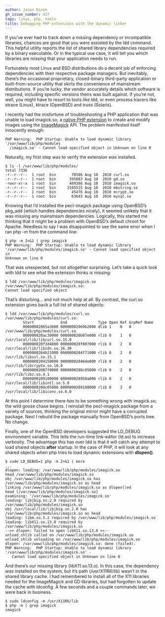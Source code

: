 ```yaml
---
author: Jason Dixon
gh_issue_number: 417
tags: linux, php, tools
title: Debugging PHP extensions with the dynamic linker
---
```




If you’ve ever had to track down a missing dependency or incompatible libraries, chances are good that you were assisted by the ldd command. This helpful utility reports the list of shared library dependencies required by a binary executable. Or in the typical use case, it will tell you which libraries are *missing* that your application needs to run.

Fortunately most Linux and BSD distributions do a decent job of enforcing dependencies with their respective package managers. But inevitably, there’s the occasional proprietary, closed-binary third-party application or built-from-source utility that skirts the convenience of mainstream distributions. If you’re lucky, the vendor accurately details which software is required, including specific versions theirs was built against. If you’re not, well, you might have to resort to tools like ldd, or even process tracers like strace (Linux), ktrace (OpenBSD) and truss (Solaris).

I recently had the misfortune of troubleshooting a PHP application that was unable to load imagick.so, a [native PHP extension](http://www.php.net/manual/en/intro.imagick.php) to create and modify images using the [ImageMagick](https://www.imagemagick.org/script/index.php) API. The problem manifested itself innocently enough:

```nohighlight
PHP Warning:  PHP Startup: Unable to load dynamic library '/var/www/lib/php/modules
  /imagick.so' - Cannot load specified object in Unknown on line 0
```

Naturally, my first step was to verify the extension was installed.

```nohighlight
$ ls -l /var/www/lib/php/modules/
total 7336
-r--r--r--  1 root  bin       70586 Aug 10  2010 curl.so
-r--r--r--  1 root  bin      395883 Aug 10  2010 gd.so
-rwxr-xr-x  1 root  bin      489386 Aug 10  2010 imagick.so
-r--r--r--  1 root  bin     2105515 Aug 10  2010 mbstring.so
-r--r--r--  1 root  bin       45476 Aug 10  2010 mcrypt.so
-r--r--r--  1 root  bin       63643 Aug 10  2010 mysql.so
```

Knowing that I’d installed the pecl-imagick package using OpenBSD’s pkg_add (which handles dependencies nicely), it seemed unlikely that it was missing any mainstream dependencies. Logically, this started me thinking that it might be a problem with OpenBSD’s default chroot for Apache. Needless to say I was disappointed to see the same error when I ran php -m from the command line:

```nohighlight
$ php -m 2>&1 | grep imagick
PHP Warning:  PHP Startup: Unable to load dynamic library
'/var/www/lib/php/modules/imagick.so' - Cannot load specified object in
Unknown on line 0
```

That was unexpected, but not altogether surprising. Let’s take a quick look with ldd to see what the extension thinks is missing:

```nohighlight
$ ldd /var/www/lib/php/modules/imagick.so
/var/www/lib/php/modules/imagick.so:
Cannot load specified object
```

That’s disturbing... and not much help at all. By contrast, the curl.so extension gives back a full list of shared objects:

```nohighlight
$ ldd /var/www/lib/php/modules/curl.so                                                                              
/var/www/lib/php/modules/curl.so:
        Start            End              Type Open Ref GrpRef Name
        00000002065a3000 00000002069b2000 dlib 1    0   0      /var/www/lib/php/modules/curl.so
        000000020ac30000 000000020b07e000 rlib 0    1   0      /usr/local/lib/libcurl.so.15.0
        000000020f3d4000 000000020f807000 rlib 0    2   0      /usr/local/lib/libidn.so.16.30
        0000000204b21000 0000000204f71000 rlib 0    2   0      /usr/lib/libssl.so.15.1
        0000000204150000 00000002046de000 rlib 0    2   0      /usr/lib/libcrypto.so.18.0
        00000002087f0000 0000000208c05000 rlib 0    2   0      /usr/lib/libz.so.4.1
        0000000209100000 000000020950a000 rlib 0    2   0      /usr/local/lib/libintl.so.5.0
        0000000208c05000 0000000209100000 rlib 0    2   0      /usr/local/lib/libiconv.so.6.0
```

At this point I determine there *has* to be something wrong with imagick.so; the wild goose chase begins. I reinstall the pecl-imagick package from a variety of sources, thinking the original mirror might have a corrupted package. Next I rebuild the package manually from OpenBSD’s ports tree. No change.

Finally, one of the OpenBSD developers suggested the LD_DEBUG environment variable. This tells the run-time link-editor (ld.so) to increase verbosity. The advantage this has over ldd is that it will catch any attempt to load shared objects **after** startup. In the case of PHP, it will look at any shared objects when php tries to load dynamic extensions with **dlopen()**.

```nohighlight
$ sudo LD_DEBUG=1 php -m 2>&1 | more
...
dlopen: loading: /var/www/lib/php/modules/imagick.so
head /var/www/lib/php/modules/imagick.so
obj /var/www/lib/php/modules/imagick.so has /var/www/lib/php/modules/imagick.so as head
linking /var/www/lib/php/modules/imagick.so as dlopen()ed
head [/var/www/lib/php/modules/imagick.so]
examining: '/var/www/lib/php/modules/imagick.so'
loading: libjbig.so.2.0 required by /var/www/lib/php/modules/imagick.so
obj /usr/local/lib/libjbig.so.2.0 has /var/www/lib/php/modules/imagick.so as head
loading: libm.so.5.2 required by /var/www/lib/php/modules/imagick.so
loading: libX11.so.13.0 required by /var/www/lib/php/modules/imagick.so
-->> dlopen: failed to open libX11.so.13.0 <<--
unload_shlib called on /var/www/lib/php/modules/imagick.so
unload_shlib unloading on /var/www/lib/php/modules/imagick.so
dlopen: /var/www/lib/php/modules/imagick.so: done (failed).
PHP Warning:  PHP Startup: Unable to load dynamic library '/var/www/lib/php/modules/imagick.so' - 
   Cannot load specified object in Unknown on line 0
```

And there’s our missing library (libX11.so.13.o). In this case, the dependency *was* installed on the system, but it’s path (/usr/X11R6/lib) wasn’t in the shared library cache. I had remembered to install all of the X11 libraries needed for the ImageMagick and GD libraries, but had forgotten to update the cache with ldconfig. A few seconds and a couple commands later, we were back in business.

```nohighlight
$ sudo ldconfig -m /usr/X11R6/lib
$ php -m | grep imagick
imagick
```


